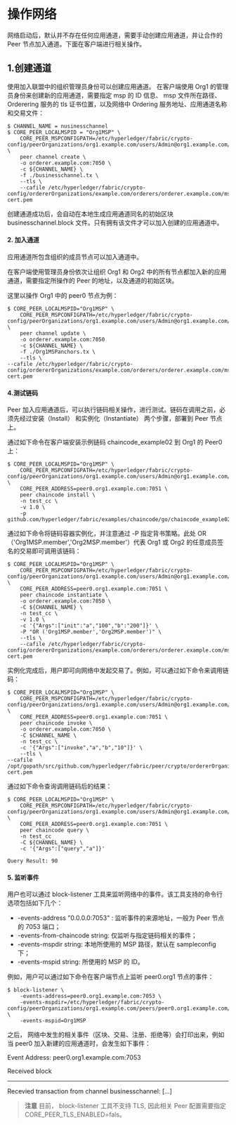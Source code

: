 # 操作网络

网络启动后，默认并不存在任何应用通道，需要手动创建应用通道，并让合作的 Peer 节点加入通道。下面在客户端进行相关操作。

## 1.创建通道
使用加入联盟中的组织管理员身份可以创建应用通道。
在客户端使用 Org1 的管理员身份来创建新的应用通道，需要指定 msp 的 ID 信息、 msp 文件所在路径、Orderering 服务的  tls 证书位置，以及网络中 Ordering 服务地址、应用通道名称和交易文件：

```
$ CHANNEL_NAME = nusinesschannel
$ CORE_PEER_LOCALMSPID = "Org1MSP" \
    CORE_PEER_MSPCONFIGPATH=/etc/hyperledger/fabric/crypto-config/peerOrganizations/org1.example.com/users/Admin@org1.example.com/msp \
    peer channel create \
    -o orderer.example.com:7050 \
    -c ${CHANNEL_NAME} \
    -f ./businesschannel.tx \
    --tls \
    --cafile /etc/hyperledger/fabric/crypto-config/ordererOrganizations/example.com/orderers/orderer.example.com/msp/tlscacerts/tlsca.example.com-cert.pem
```

创建通道成功后，会自动在本地生成应用通道同名的初始区块 businesschannel.block 文件。只有拥有该文件才可以加入创建的应用通道中。

#### 2. 加入通道

应用通道所包含组织的成员节点可以加入通道中。

在客户端使用管理员身份依次让组织 Org1 和 Org2 
中的所有节点都加入新的应用通道，需要指定所操作的 Peer 的地址，以及通道的初始区块。

这里以操作 Org1 中的 peer0 节点为例：

```
$ CORE_PEER_LOCALMSPID="Org1MSP" \
    CORE_PEER_MSPCONFIGPATH=/etc/hyperledger/fabric/crypto-config/peerOrganizations/org1.example.com/users/Admin@org1.example.com/msp \
    peer channel update \
    -o orderer.example.com:7050
    -c ${CHANNEL_NAME} \
    -f ./Org1MSPanchors.tx \
    --tls \
--cafile /etc/hyperledger/fabric/crypto-config/ordererOrganizations/example.com/orderers/orderer.example.com/msp/tlscacerts/tlsca.example.com-cert.pem
```

#### 4.测试链码

Peer 加入应用通道后，可以执行链码相关操作，进行测试。链码在调用之前，必须先经过安装（Install） 和实例化（Instantiate） 两个步骤，部署到 Peer 节点上。

通过如下命令在客户端安装示例链码 chaincode_example02 到 Org1 的 Peer0 上：

```
$ CORE_PEER_LOCALMSPID="Org1MSP" \
    CORE_PEER_MSPCONFIGPATH=/etc/hyperledger/fabric/crypto-config/peerOrganizations/org1.example.com/users/Admin@org1.example.com/msp \
    CORE_PEER_ADDRESS=peer0.org1.example.com:7051 \
    peer chaincode install \
    -n test_cc \
    -v 1.0 \
    -p github.com/hyperledger/fabric/examples/chaincode/go/chaincode_example02
```

通过如下命令将链码容器实例化，并注意通过 -P 指定背书策略。此处 OR （'Org1MSP.member','Org2MSP.member'）代表 Org1 或 Org2 的任意成员签名的交易即可调用该链码：

```
$ CORE_PEER_LOCALMSPID="Org1MSP" \
    CORE_PEER_MSPCONFIGPATH=/etc/hyperledger/fabric/crypto-config/peerOrganizations/org1.example.com/users/Admin@org1.example.com/msp \
    CORE_PEER_ADDRESS=peer0.org1.example.com:7051 \
    peer chaincode instantiate \
    -o orderer.example.com:7050 \
    -C ${CHANNEL_NAME} \
    -n test_cc \
    -v 1.0 \
    -c '{"Args":["init":"a","100","b":"200"]}' \
    -P "OR ('Org1MSP.member','Org2MSP.member')" \
    --tls \
    --cafile /etc/hyperledger/fabric/crypto-config/ordererOrganizations/example.com/orderers/orderer.example.com/msp/tlscacerts/tlsca.examle.com-cert.pem

```

实例化完成后，用户即可向网络中发起交易了。例如，可以通过如下命令来调用链码：

```
$ CORE_PEER_LOCALMSPID="Org1MSP" \
    CORE_PEER_MSPCONFIGPATH=/etc/hyperledger/fabric/crypto-config/peerOrganizations/org1.example.com/users/Admin@org1.example.com/msp \
    CORE_PEER_ADDRESS=peer0.org1.example.com:7051 \
    peer chaincode invoke \
    -o orderer.example.com:7050 \
    -C $CHANNEL_NAME \
    -n test_cc \
    -c '{"Args":["invoke","a","b","10"]}' \
    --tls \
--cafile /opt/gopath/src/github.com/hyperledger/fabric/peer/crypto/ordererOrganizations/example.com/orderers/orderer.example.com/tlscacerts/tlsca.example.com-cert.pem
```

通过如下命令查询调用链码后的结果：

```
$ CORE_PEER_LOCALMSPID="Org1MSP" \
    CORE_PEER_MSPCONFIGPATH=/etc/hyperledger/fabric/crypto-config/peerOrganizations/org1.example.com/users/Admin@org1.example.com/msp \
    CORE_PEER_ADDRESS=peer0.org1.example.com:7051 \
    peer chaincode query \
    -n test_cc
    -C ${CHANNEL_NAME} \
    -c '{"Args":["query","a"]}'

Query Result: 90
```

#### 5. 监听事件

用户也可以通过 block-listener 工具来监听网络中的事件。该工具支持的命令行选项包括如下几个：

- -events-address "0.0.0.0:7053" : 监听事件的来源地址，一般为 Peer 节点的 7053 端口；
- -events-from-chaincode string: 仅监听与指定链码相关的事件；
- -events-mspdir string: 本地所使用的 MSP 路径，默认在 sampleconfig 下；
- -events-mspid string: 所使用的 MSP 的 ID。

例如，用户可以通过如下命令在客户端节点上监听 peer0.org1 节点的事件：

```
$ block-listener \
    -events-address=peer0.org1.example.com:7053 \
    -events-mspdir=/etc/hyperledger/fabric/crypto-config/peerOrganizations/org1.example.com/peers/peer0.org1.example.com/msp/ \
    -events-mspid=Org1MSP
```

之后， 网络中发生的相关事件（区块、交易、注册、拒绝等）会打印出来，例如当 peer0 加入新建的应用通道时，会发生如下事件：

Event Address: peer0.org1.example.com:7053

Received block
- - - - - - - -
Recevied transaction from channel businesschannel:
[...]

> **注意** 目前， block-listener 工具不支持 TLS, 因此相关 Peer 配置需要指定 CORE_PEER_TLS_ENABLED=fals。
